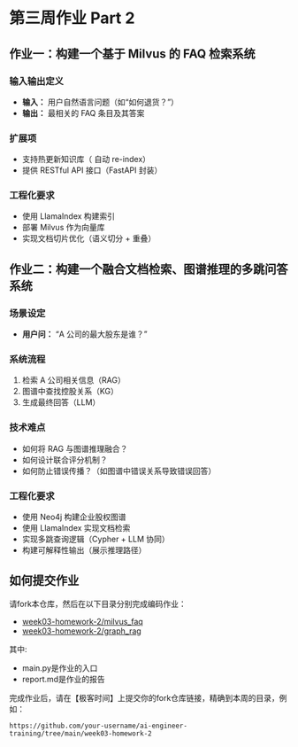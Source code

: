# 第三周作业 Part 2

## 作业一：构建一个基于 Milvus 的 FAQ 检索系统

### 输入输出定义
- **输入：** 用户自然语言问题（如“如何退货？”）
- **输出：** 最相关的 FAQ 条目及其答案

### 扩展项
- 支持热更新知识库（ 自动 re-index）
- 提供 RESTful API 接口（FastAPI 封装）

### 工程化要求
- 使用 LlamaIndex 构建索引
- 部署 Milvus 作为向量库
- 实现文档切片优化（语义切分 + 重叠）

## 作业二：构建一个融合文档检索、图谱推理的多跳问答系统

### 场景设定
- **用户问：** “A 公司的最大股东是谁？”

### 系统流程
1. 检索 A 公司相关信息（RAG）
2. 图谱中查找控股关系（KG）
3. 生成最终回答（LLM）

### 技术难点
- 如何将 RAG 与图谱推理融合？
- 如何设计联合评分机制？
- 如何防止错误传播？（如图谱中错误关系导致错误回答）

### 工程化要求
- 使用 Neo4j 构建企业股权图谱
- 使用 LlamaIndex 实现文档检索
- 实现多跳查询逻辑（Cypher + LLM 协同）
- 构建可解释性输出（展示推理路径）

## 如何提交作业
请fork本仓库，然后在以下目录分别完成编码作业：
- [week03-homework-2/milvus_faq](milvus_faq)
- [week03-homework-2/graph_rag](graph_rag)

其中:
- main.py是作业的入口
- report.md是作业的报告


完成作业后，请在【极客时间】上提交你的fork仓库链接，精确到本周的目录，例如：
```
https://github.com/your-username/ai-engineer-training/tree/main/week03-homework-2
```